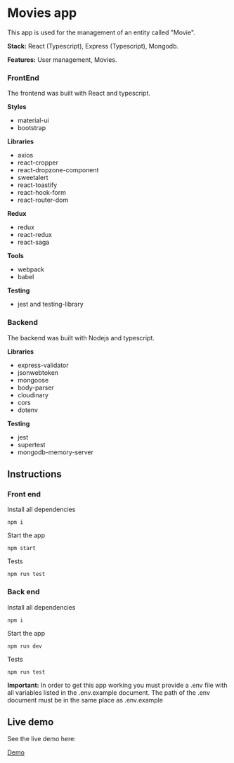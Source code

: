 # Movies app

This app is used for the management of an entity called "Movie".

**Stack:** React (Typescript), Express (Typescript), Mongodb.

**Features:** User management, Movies.

### FrontEnd
The frontend was built with React and typescript.

**Styles**
- material-ui
- bootstrap

**Libraries**
- axios
- react-cropper
- react-dropzone-component
- sweetalert
- react-toastify
- react-hook-form
- react-router-dom

**Redux**
- redux
- react-redux
- react-saga

**Tools**
- webpack
- babel 

**Testing**
- jest and testing-library

### Backend
The backend was built with Nodejs and typescript.

**Libraries**
- express-validator
- jsonwebtoken
- mongoose
- body-parser
- cloudinary
- cors
- dotenv

**Testing**
- jest
- supertest
- mongodb-memory-server

## Instructions
### Front end
Install all dependencies 

```
npm i
```

Start the app

```
npm start
```

Tests

```
npm run test
```

### Back end
Install all dependencies 

```
npm i
```
Start the app

```
npm run dev
```

Tests

```
npm run test
```

**Important:** In order to get this app working you must provide a .env file with all variables listed in the .env.example document. The path of the .env document must be in the same place as .env.example

## Live demo
See the live demo here:


<dl>
<a href="http://128.199.43.48/bit/dashboard/homewalawebapp/user/login" target="_blank">Demo</a>
</dl>


